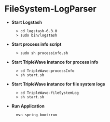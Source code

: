 # FileSystem-LogParser
- **Start Logstash**
    
        > cd logstash-6.3.0
        > sudo bin/logstash
        

- **Start process info script**

        > sudo sh processinfo.sh
        

- **Start TripleWave instance for process info**

        > cd TripleWave-processInfo
        > sh start.sh


- **Start TripleWave instance for file system logs**

        > cd TripleWave-fileSystemLog
        > sh start.sh


- **Run Application**

        mvn spring-boot:run

